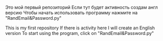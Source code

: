Это мой первый репозиторий
Если тут будет активность создам англ версию
Чтобы начать использовать программу нажмите на "RandEmail&Password.py"

This is my first repository
If there is activity here I will create an English version
To start using the program, click on "RandEmail&Password.py"
